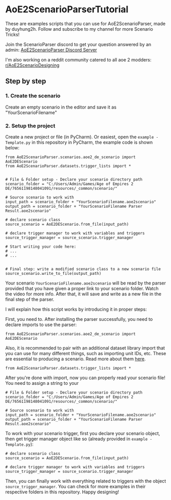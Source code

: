 # AoE2ScenarioParserTutorial
These are examples scripts that you can use for AoE2ScenarioParser, made by duyhung2h. Follow and subscribe to my channel for more Scenario Tricks!

Join the ScenarioParser discord to get your question answered by an admin: [AoE2ScenarioParser Discord Server](https://discord.com/invite/BSU6VS4RFd)

I'm also working on a reddit community catered to all aoe 2 modders: [r/AoE2ScenarioDesigning](https://www.reddit.com/r/AoE2ScenarioDesigning)
## Step by step

### 1. Create the scenario
Create an empty scenario in the editor and save it as "YourScenarioFilename"
### 2. Setup the project
Create a new project or file (in PyCharm). Or easiest, open the `example - Template.py` in this repository in PyCharm, the example code is shown below:
```
from AoE2ScenarioParser.scenarios.aoe2_de_scenario import AoE2DEScenario
from AoE2ScenarioParser.datasets.trigger_lists import *


# File & Folder setup - Declare your scenario directory path
scenario_folder = "C:/Users/Admin/Games/Age of Empires 2 DE/76561198148041091/resources/_common/scenario/"

# Source scenario to work with
input_path = scenario_folder + "YourScenarioFilename.aoe2scenario"
output_path = scenario_folder + "YourScenarioFilename Parser Result.aoe2scenario"

# declare scenario class
source_scenario = AoE2DEScenario.from_file(input_path)

# declare trigger manager to work with variables and triggers
source_trigger_manager = source_scenario.trigger_manager

# Start writing your code here:
# ...
# ...


# Final step: write a modified scenario class to a new scenario file
source_scenario.write_to_file(output_path)
```

Your scenario `YourScenarioFilename.aoe2scenario` will be read by the parser provided that you have given a proper link to your scenario folder. Watch the video for more info. 
After that, it will save and write as a new file in the final step of the parser.

I will explain how this script works by introducing it in proper steps:

First, you need to. After installing the parser successfully, you need to declare imports to use the parser:
```
from AoE2ScenarioParser.scenarios.aoe2_de_scenario import AoE2DEScenario
```
Also, it is recommended to pair with an additional dataset library import that you can use for many different things, such as importing unit IDs, etc. These are essential to producing a scenario. Read more about them [here](https://ksneijders.github.io/AoE2ScenarioParser/cheatsheets/datasets/).
```
from AoE2ScenarioParser.datasets.trigger_lists import *
```
After you're done with import, now you can properly read your scenario file! You need to assign a string to your 
```
# File & Folder setup - Declare your scenario directory path
scenario_folder = "C:/Users/Admin/Games/Age of Empires 2 DE/76561198148041091/resources/_common/scenario/"

# Source scenario to work with
input_path = scenario_folder + "YourScenarioFilename.aoe2scenario"
output_path = scenario_folder + "YourScenarioFilename Parser Result.aoe2scenario"
```

To work with your scenario trigger, first you declare your scenario object, then get trigger manager object like so (already provided in `example - Template.py`):
```
# declare scenario class
source_scenario = AoE2DEScenario.from_file(input_path)

# declare trigger manager to work with variables and triggers
source_trigger_manager = source_scenario.trigger_manager
```

Then, you can finally work with everything related to triggers with the object `source_trigger_manager`. 
You can check for more examples in their respective folders in this repository. Happy designing!
